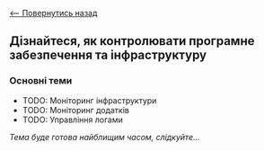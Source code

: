 [<-- Повернутись назад](index.md)

## Дізнайтеся, як контролювати програмне забезпечення та інфраструктуру

### Основні теми
  - TODO: Моніторинг інфраструктури
  - TODO: Моніторинг додатків
  - TODO: Управління логами
  
*Тема буде готова найблищим часом, слідкуйте...*